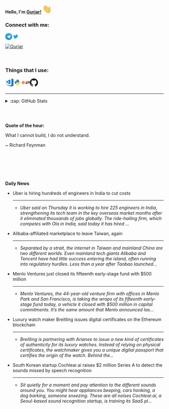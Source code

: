 #### Hello, I'm [Gurjar!](https://GurjarKing.github.io) <img src="https://raw.githubusercontent.com/ABSphreak/ABSphreak/master/gifs/Hi.gif" width="30px"></h2>


### Connect with me:

[<img align="left" alt="Gurjar | Telegram" width="22px" src="https://raw.githubusercontent.com/github/explore/80688e429a7d4ef2fca1e82350fe8e3517d3494d/topics/telegram/telegram.png" />][Telegram]
[<img align="left" alt="Gurjar | Twitter" width="22px" src="https://raw.githubusercontent.com/github/explore/80688e429a7d4ef2fca1e82350fe8e3517d3494d/topics/twitter/twitter.png" />][Twitter]
<br >
<br >
<a href="https://github.com/GurjarKing"><img src="https://komarev.com/ghpvc/?username=GurjarKing" alt="Gurjar" /></a> <br />
<br />
<br />
<!-- <br >

![](https://visitor-badge.glitch.me/badge?page_id=GurjarKing)

<br /> -->

### Things that I use:

[<img align="left" alt="Visual Studio Code" width="26px" src="https://raw.githubusercontent.com/github/explore/80688e429a7d4ef2fca1e82350fe8e3517d3494d/topics/visual-studio-code/visual-studio-code.png" />][VSCode]
[<img align="left" alt="Python" width="26px" src="https://raw.githubusercontent.com/github/explore/80688e429a7d4ef2fca1e82350fe8e3517d3494d/topics/python/python.png" />][Python]
[<img align="left" alt="Git" width="26px" src="https://raw.githubusercontent.com/github/explore/80688e429a7d4ef2fca1e82350fe8e3517d3494d/topics/git/git.png" />][Git]
[<img align="left" alt="GitHub" width="26px" src="https://raw.githubusercontent.com/github/explore/78df643247d429f6cc873026c0622819ad797942/topics/github/github.png" />][Github]

<br />
<br />

---
<details>
  <summary>:zap: GitHub Stats</summary>

<img align="left" alt="Gurjar's Github Stats" src="https://github-readme-stats.vercel.app/api?username=GurjarKing&show_icons=true&hide_border=true&count_private=true&include_all_commit=true&theme=algolia" />

</details>

<!-- ### 🔔 My latest tweet
<a href="https://twitter.com/Gurjar_King43" target="_blank">
	<img src="https://github.com/GurjarKing/GurjarKing/raw/master/tweet.png" width="70%" align="center" alt="Click to view on Twitter" title="My latest tweet, as an image"/>
</a> -->
<br>

<pre>

</pre>

**Quote of the hour:**

What I cannot build, I do not understand.

~ Richard Feynman
<pre>

</pre>
<br>
<pre>


</pre>
<strong>Daily News</strong>
  
  - Uber is hiring hundreds of engineers in India to cut costs
     <hr/>
     
      - *Uber said on Thursday it is working to hire 225 engineers in India, strengthening its tech team in the key overseas market months after it eliminated thousands of jobs globally. The ride-hailing firm, which competes with Ola in India, said today it has hired …*
     
  - Alibaba-affiliated marketplace to leave Taiwan, again
      <hr/>
      
      - *Separated by a strait, the internet in Taiwan and mainland China are two different worlds. Even mainland tech giants Alibaba and Tencent have had little success entering the island, often running into regulatory hurdles. Less than a year after Taobao launched…*
      
  - Menlo Ventures just closed its fifteenth early-stage fund with $500 million
      <hr/>
      
      - *Menlo Ventures, the 44-year-old venture firm with offices in Menlo Park and San Francisco, is taking the wraps of its fifteenth early-stage fund today, a vehicle it closed with $500 million in capital commitments. It’s the same amount that Menlo announced las…*
      
  - Luxury watch maker Breitling issues digital certificates on the Ethereum blockchain
      <hr/>
      
      - *Breitling is partnering with Arianee to issue a new kind of certificates of authenticity for its luxury watches. Instead of relying on physical certificates, the watchmaker gives you a unique digital passport that certifies the origin of the watch. Behind the…*
       
  - South Korean startup Cochlear.ai raises $2 million Series A to detect the sounds missed by speech recognition
      <hr/>
       
       - *Sit quietly for a moment and pay attention to the different sounds around you. You might hear appliances beeping, cars honking, a dog barking, someone sneezing. These are all noises Cochlear.ai, a Seoul-based sound recognition startup, is training its SaaS pl…*
      

<br />

[VSCode]: https://code.visualstudio.com/
[Python]: https://www.python.org/
[Git]: https://git-scm.com/
[Github]: https://github.com/
[Telegram]: https://t.me/Gurjar_King/
[Twitter]: https://twitter.com/Gurjar_King43/
